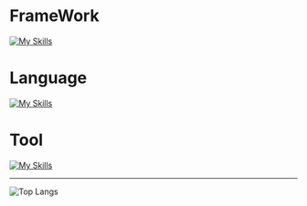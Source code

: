 # FrameWork
[![My Skills](https://skillicons.dev/icons?i=react,nodejs,flutter,flask,spring)](https://skillicons.dev)

# Language
[![My Skills](https://skillicons.dev/icons?i=ts,js,dart,python,java)](https://skillicons.dev)

# Tool
[![My Skills](https://skillicons.dev/icons?i=idea,vscode,github,discord)](https://skillicons.dev)



---

![Top Langs](https://github-readme-stats.vercel.app/api/top-langs/?username=3x-haust&layout=compact)
